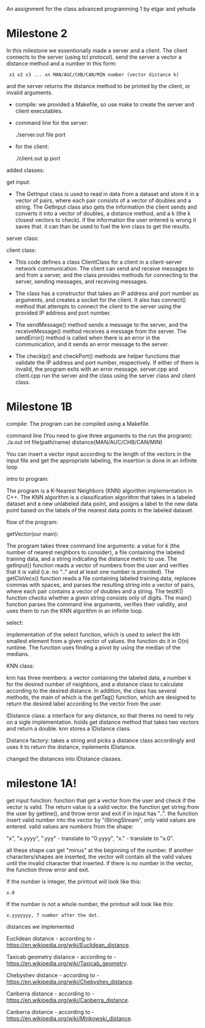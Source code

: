  An assignment for the class advanced programming 1 by etgar and yehuda

# Milestone 2

In this milestone we essentionally made a server and a client. The client connects to the server (using tcl protocol). send the server a vector a distance method and a number in this form:

     x1 x2 x3 ... xn MAN/AUC/CHB/CAN/MIN number (vector distance k)
 
and the server returns the distance method to be printed by the client, or invalid arguments.
 - compile: we provided a Makefile, so use make to create the server and client executables.
 - command line for the server:
 
     ./server.out file port
     
 - for the client:
 
     ./client.out ip port

added classes:

get input: 

- The GetInput class is used to read in data from a dataset and store it in a vector of pairs, where each pair consists of a vector of doubles and a string. The GetInput class also gets the information the client sends and converts it into a vector of doubles, a distance method, and a k (the k closest vectors to check). if the information the user entered is wrong it saves that. it can than be used to fuel the knn class to get the results.

server class: 

client class:

- This code defines a class ClientClass for a client in a client-server network communication. The client can send and receive messages to and from a server, and the class provides methods for connecting to the server, sending messages, and receiving messages.

- The class has a constructor that takes an IP address and port number as arguments, and creates a socket for the client. It also has connect() method that attempts to connect the client to the server using the provided IP address and port number.

- The sendMessage() method sends a message to the server, and the receiveMessage() method receives a message from the server. The sendError() method is called when there is an error in the communication, and it sends an error message to the server.

- The checkIp() and checkPort() methods are helper functions that validate the IP address and port number, respectively. If either of them is invalid, the program exits with an error message.
server.cpp and client.cpp run the server and the class using the server class and client class.

# Milestone 1B

compile: The program can be compiled using a Makefile.

command line (You need to give three arguments to the run the program): ./a.out int file(path/name) distance(MAN/AUC/CHB/CAN/MIN)  

You can insert a vector input according to the length of the vectors in the input file and get the appropriate labeling, the insertion is done in an infinite loop


intro to program:

The program is a K-Nearest Neighbors (KNN) algorithm implementation in C++.
 The KNN algorithm is a classification algorithm that takes in a labeled dataset and a new unlabeled data point,
 and assigns a label to the new data point based on the labels of the nearest data points in the labeled dataset.

flow of the program:

getVector(our main):

The program takes three command line arguments: a value for k (the number of nearest neighbors to consider), a file containing the labeled training data, and a string indicating the distance metric to use. The getInput() function reads a vector of numbers from the user and verifies that it is valid (i.e. no ".." and at least one number is provided). The getClsVecs() function reads a file containing labeled training data, replaces commas with spaces, and parses the resulting string into a vector of pairs, where each pair contains a vector of doubles and a string. The testK() function checks whether a given string consists only of digits. The main() function parses the command line arguments, verifies their validity, and uses them to run the KNN algorithm in an infinite loop.

select:

implementation of the select function, which is used to select the kth smallest element from a given vector of values.
the function do it in O(n) runtime. The function uses finding a pivot by using the median of the medians.

KNN class:

knn has three members: a vector containing the labeled data, a number k for the desired number of neighbors, and a distance class to calculate according to the desired distance. In addition, the class has several methods, the main of which is the getTag() function, which are designed to return the desired label according to the vector from the user. 

IDistance class: a interface for any distance, so that theres no need to rely on a sigle implementation. holds get distance method that takes two vectors and return a double. knn stores a IDistance class.

Distance factory: takes a string and picks a distance class accordingly and uses it to return the distance, inplements IDistance.

changed the distances into IDistance classes.


# milestone 1A!

get input function: 
function that get a vector from the user and check if the vector is valid.
The return value is a valid vector.
the function get string from the user by getline(), and throw error and exit if in input has "..".
the function insert valid number into the vector by "iStringStream", only valid values are entered.
valid values are numbers from the shape: 

"x", "x.yyyy", ".yyy" - translate to "0.yyyy", "x." - translate to "x.0".

all these shape can get "minus" at the beginning of the number.
If another characters/shapes are inserted, the vector will contain all the valid values until the invalid character that inserted.
if there is no number in the vector, the function throw error and exit.

  If the number is integer, the printout will look like this:
  
    x.0
    
  If the number is not a whole number, the printout will look like this:
  
    x.yyyyyyy, 7 number after the dot.
    

distances  we implemented

Euclidean distance - according to - https://en.wikipedia.org/wiki/Euclidean_distance.

Taxicab geometry distance - according to - https://en.wikipedia.org/wiki/Taxicab_geometry.

Chebyshev distance - according to - https://en.wikipedia.org/wiki/Chebyshev_distance.

Canberra distance - according to - https://en.wikipedia.org/wiki/Canberra_distance.

Canberra distance - according to - https://en.wikipedia.org/wiki/Minkowski_distance.
